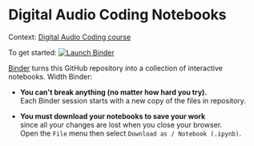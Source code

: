 # Digital Audio Coding Notebooks

Context: [Digital Audio Coding course][audio]

[audio]: https://eul.ink/audio

To get started: [![Launch Binder][binder-badge]][audio-binder]

[binder-badge]: https://img.shields.io/badge/Launch-Binder-blue.svg?style=flat-square
[audio-binder]: https://mybinder.org/v2/gh/boisgera/audio-notebooks/master

[Binder] turns this GitHub repository into a collection of interactive notebooks.
Width Binder:


  - **You can't break anything (no matter how hard you try).**  
    Each Binder session starts with a new copy of the files in repository.  
    

  - **You must download your notebooks to save your work**  
    since all your changes are lost when you close your browser.  
    Open the `File` menu then select `Download as / Notebook (.ipynb)`.


[Binder]: https://mybinder.org/

